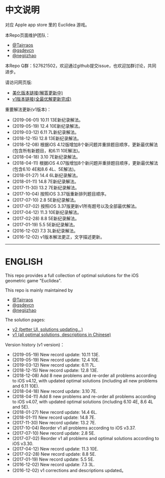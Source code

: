 # 中文说明

对应 Apple app store 里的 Euclidea 游戏。

本Repo页面维护团队：  
- [@Tairraos](https://github.com/tairraos)  
- [@gsdevcn](https://github.com/gsdevcn)  
- [@negiizhao](https://github.com/negiizhao) 

本Repo Q群：527621502，欢迎通过github提交issue，也欢迎加群讨论，共同进步。  

请访问网页版:
- [美化版本链接(解答更新中)](https://mathsfans.github.io/Euclidea/)  
- [v1版本链接(全最优解更新完成)](https://mathsfans.github.io/Euclidea/v1/)  

重要解法更新(v1版本)：
- (2019-06-01) 10.11 13E新纪录解法。
- (2019-05-19) 12.4 10E新纪录解法。
- (2019-03-12) 6.11 7L新纪录解法。
- (2018-12-15) 12.8 13E新纪录解法。
- (2018-12-08) 根据iOS 4.12版增加8个新问题并重排题目顺序，更新最优解法(包含所有新题目，和6.11 10E解法)。 
- (2018-04-18) 3.10 7E新纪录解法。 
- (2018-04-11) 根据iOS 4.07版增加8个新问题并重排题目顺序，更新最优解法(包含6.10 4E和8.6 4L、5E解法)。 
- (2018-01-27) 14.4 6L新纪录解法。 
- (2018-01-11) 14.8 7E新纪录解法。 
- (2017-11-30) 13.2 7E新纪录解法。 
- (2017-10-04) 按照iOS 3.37版重新排列题目顺序。 
- (2017-07-10) 2.8 5E新纪录解法。 
- (2017-07-02) 按照iOS 3.37版更新v1所有题号以及全部最优解法。  
- (2017-04-12) 11.3 10E新纪录解法。  
- (2017-02-28) 8.8 5E新纪录解法。  
- (2017-01-19) 5.5 5E新纪录解法。  
- (2016-12-02) 7.3 3L新纪录解法。  
- (2016-12-02) v1版本解法更正，文字描述更新。  

---

# ENGLISH

This repo provides a full collection of optimal solutions for the iOS geometric game "Euclidea".

This repo is mainly maintained by
- [@Tairraos](https://github.com/tairraos)  
- [@gsdevcn](https://github.com/gsdevcn)  
- [@negiizhao](https://github.com/negiizhao) 

The solution pages:
- [v2 (better UI, solutions updating...)](https://mathsfans.github.io/Euclidea/)  
- [v1 (all optimal solutions, descriptions in Chinese)](https://mathsfans.github.io/Euclidea/v1/)  

Version history (v1 version)：
- (2019-05-19) New record update: 10.11 13E. 
- (2019-05-19) New record update: 12.4 10E. 
- (2019-03-12) New record update: 6.11 7L. 
- (2018-12-15) New record update: 12.8 13E. 
- (2018-12-08) Add 8 new problems and re-order all problems according to iOS v4.12, with updated optimal solutions (including all new problems and 6.11 10E). 
- (2018-04-18) New record update: 3.10 7E. 
- (2018-04-11) Add 8 new problems and re-order all problems according to iOS v4.07, with updated optimal solutions (including 6.10 4E, 8.6 4L and 5E). 
- (2018-01-27) New record update: 14.4 6L. 
- (2018-01-11) New record update: 14.8 7E. 
- (2017-11-30) New record update: 13.2 7E. 
- (2017-10-04) Reorder v1 all problems according to iOS v3.37. 
- (2017-07-10) New record update: 2.8 5E. 
- (2017-07-02) Reorder v1 all problems and optimal solutions according to iOS v3.30.  
- (2017-04-12) New record update: 11.3 10E.  
- (2017-02-28) New record update: 8.8 5E.  
- (2017-01-19) New record update: 5.5 5E.  
- (2016-12-02) New record update: 7.3 3L.  
- (2016-12-02) v1 corrections and descriptions updated。  